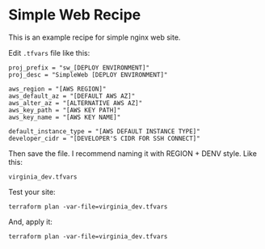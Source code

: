 # Simple Web Recipe

This is an example recipe for simple nginx web site.

Edit `.tfvars` file like this:

    proj_prefix = "sw_[DEPLOY ENVIRONMENT]"
    proj_desc = "SimpleWeb [DEPLOY ENVIRONMENT]"

    aws_region = "[AWS REGION]"
    aws_default_az = "[DEFAULT AWS AZ]"
    aws_alter_az = "[ALTERNATIVE AWS AZ]"
    aws_key_path = "[AWS KEY PATH]"
    aws_key_name = "[AWS KEY NAME]"

    default_instance_type = "[AWS DEFAULT INSTANCE TYPE]"
    developer_cidr = "[DEVELOPER'S CIDR FOR SSH CONNECT]"


Then save the file. I recommend naming it with REGION + DENV style. Like this:

    virginia_dev.tfvars


Test your site:

    terraform plan -var-file=virginia_dev.tfvars

And, apply it:

    terraform plan -var-file=virginia_dev.tfvars
